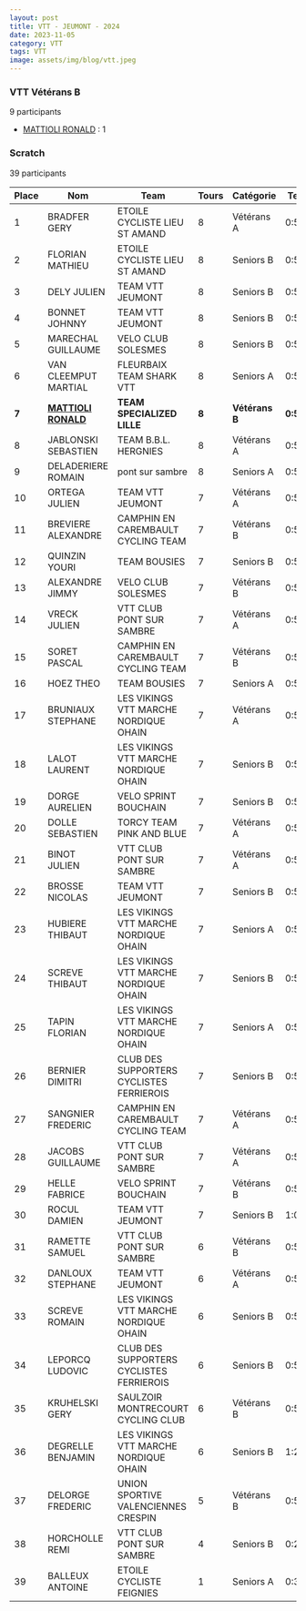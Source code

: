 ```yaml
---
layout: post
title: VTT - JEUMONT - 2024
date: 2023-11-05
category: VTT
tags: VTT
image: assets/img/blog/vtt.jpeg
---
```


### VTT Vétérans B
9 participants
- [MATTIOLI RONALD](https://teamspecializedlille.github.io/coureurs/mattiolironald) : 1

### Scratch
39 participants

| Place | Nom | Team | Tours | Catégorie | Temps |
|---|---|---|---|---|---|
| 1 | BRADFER GERY | ETOILE CYCLISTE LIEU ST AMAND | 8 | Vétérans A | 0:50:50 | 
| 2 | FLORIAN MATHIEU | ETOILE CYCLISTE LIEU ST AMAND | 8 | Seniors B | 0:52:50 | 
| 3 | DELY JULIEN | TEAM VTT JEUMONT | 8 | Seniors B | 0:53:41 | 
| 4 | BONNET JOHNNY | TEAM VTT JEUMONT | 8 | Seniors B | 0:54:33 | 
| 5 | MARECHAL GUILLAUME | VELO CLUB SOLESMES | 8 | Seniors B | 0:55:6 | 
| 6 | VAN CLEEMPUT MARTIAL | FLEURBAIX TEAM SHARK VTT | 8 | Seniors A | 0:55:16 | 
| **7** | **[MATTIOLI RONALD](https://teamspecializedlille.github.io/coureurs/mattiolironald)** | **TEAM SPECIALIZED LILLE** | **8** | **Vétérans B** | **0:56:35** | 
| 8 | JABLONSKI SEBASTIEN | TEAM B.B.L. HERGNIES | 8 | Vétérans A | 0:57:38 | 
| 9 | DELADERIERE ROMAIN | pont sur sambre | 8 | Seniors A | 0:57:44 | 
| 10 | ORTEGA JULIEN | TEAM VTT JEUMONT | 7 | Vétérans A | 0:51:20 | 
| 11 | BREVIERE ALEXANDRE | CAMPHIN EN CAREMBAULT CYCLING TEAM | 7 | Vétérans B | 0:51:32 | 
| 12 | QUINZIN YOURI | TEAM BOUSIES | 7 | Seniors B | 0:51:37 | 
| 13 | ALEXANDRE JIMMY | VELO CLUB SOLESMES | 7 | Vétérans B | 0:51:54 | 
| 14 | VRECK JULIEN | VTT  CLUB PONT SUR SAMBRE | 7 | Vétérans A | 0:52:1 | 
| 15 | SORET PASCAL | CAMPHIN EN CAREMBAULT CYCLING TEAM | 7 | Vétérans B | 0:52:5 | 
| 16 | HOEZ THEO | TEAM BOUSIES | 7 | Seniors A | 0:52:33 | 
| 17 | BRUNIAUX STEPHANE | LES VIKINGS VTT MARCHE NORDIQUE OHAIN | 7 | Vétérans A | 0:53:32 | 
| 18 | LALOT LAURENT | LES VIKINGS VTT MARCHE NORDIQUE OHAIN | 7 | Seniors B | 0:53:40 | 
| 19 | DORGE AURELIEN | VELO SPRINT BOUCHAIN | 7 | Seniors B | 0:54:6 | 
| 20 | DOLLE SEBASTIEN | TORCY TEAM PINK AND BLUE | 7 | Vétérans A | 0:54:28 | 
| 21 | BINOT JULIEN | VTT  CLUB PONT SUR SAMBRE | 7 | Vétérans A | 0:55:13 | 
| 22 | BROSSE NICOLAS | TEAM VTT JEUMONT | 7 | Seniors B | 0:55:44 | 
| 23 | HUBIERE THIBAUT | LES VIKINGS VTT MARCHE NORDIQUE OHAIN | 7 | Seniors A | 0:57:0 | 
| 24 | SCREVE THIBAUT | LES VIKINGS VTT MARCHE NORDIQUE OHAIN | 7 | Seniors B | 0:57:1 | 
| 25 | TAPIN FLORIAN | LES VIKINGS VTT MARCHE NORDIQUE OHAIN | 7 | Seniors A | 0:57:39 | 
| 26 | BERNIER DIMITRI | CLUB DES SUPPORTERS CYCLISTES FERRIEROIS | 7 | Seniors B | 0:57:54 | 
| 27 | SANGNIER FREDERIC | CAMPHIN EN CAREMBAULT CYCLING TEAM | 7 | Vétérans A | 0:57:55 | 
| 28 | JACOBS GUILLAUME | VTT  CLUB PONT SUR SAMBRE | 7 | Vétérans A | 0:58:13 | 
| 29 | HELLE FABRICE | VELO SPRINT BOUCHAIN | 7 | Vétérans B | 0:58:48 | 
| 30 | ROCUL DAMIEN | TEAM VTT JEUMONT | 7 | Seniors B | 1:0:2 | 
| 31 | RAMETTE SAMUEL | VTT  CLUB PONT SUR SAMBRE | 6 | Vétérans B | 0:52:38 | 
| 32 | DANLOUX STEPHANE | TEAM VTT JEUMONT | 6 | Vétérans A | 0:52:41 | 
| 33 | SCREVE ROMAIN | LES VIKINGS VTT MARCHE NORDIQUE OHAIN | 6 | Seniors B | 0:53:18 | 
| 34 | LEPORCQ LUDOVIC | CLUB DES SUPPORTERS CYCLISTES FERRIEROIS | 6 | Seniors B | 0:54:11 | 
| 35 | KRUHELSKI GERY | SAULZOIR MONTRECOURT CYCLING CLUB | 6 | Vétérans B | 0:57:49 | 
| 36 | DEGRELLE BENJAMIN | LES VIKINGS VTT MARCHE NORDIQUE OHAIN | 6 | Seniors B | 1:2:53 | 
| 37 | DELORGE FREDERIC | UNION SPORTIVE VALENCIENNES CRESPIN | 5 | Vétérans B | 0:52:11 | 
| 38 | HORCHOLLE REMI | VTT  CLUB PONT SUR SAMBRE | 4 | Seniors B | 0:27:0 | 
| 39 | BALLEUX ANTOINE | ETOILE CYCLISTE FEIGNIES | 1 | Seniors A | 0:3:9 | 
